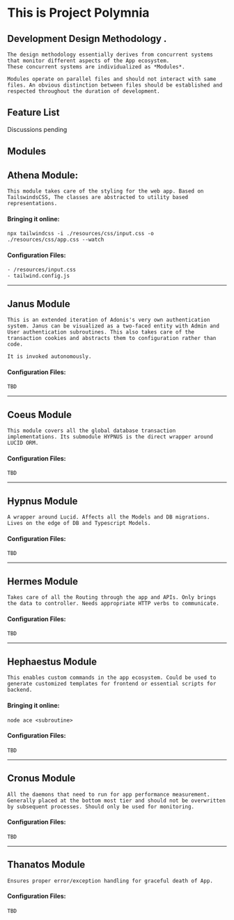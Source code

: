 This is Project Polymnia
==========================

## Development Design Methodology .
    
    The design methodology essentially derives from concurrent systems that monitor different aspects of the App ecosystem.
    These concurrent systems are individualized as *Modules*.

    Modules operate on parallel files and should not interact with same files. An obvious distinction between files should be established and respected throughout the duration of development.


Feature List
------------
Discussions pending


Modules 
-------

## Athena Module:
   
    This module takes care of the styling for the web app. Based on TailswindsCSS, The classes are abstracted to utility based representations.

#### Bringing it online:
  
    npx tailwindcss -i ./resources/css/input.css -o ./resources/css/app.css --watch

#### Configuration Files:

    - /resources/input.css
    - tailwind.config.js

------------------------------------------------------
##  Janus Module 
    
    This is an extended iteration of Adonis's very own authentication system. Janus can be visualized as a two-faced entity with Admin and User authentication subroutines. This also takes care of the transaction cookies and abstracts them to configuration rather than code.

    It is invoked autonomously.

#### Configuration Files:
    TBD
-----------------------------------------------------
## Coeus Module

    This module covers all the global database transaction implementations. Its submodule HYPNUS is the direct wrapper around LUCID ORM. 

#### Configuration Files:
    TBD
-------------------------------------------------------

## Hypnus Module

    A wrapper around Lucid. Affects all the Models and DB migrations. Lives on the edge of DB and Typescript Models.  

#### Configuration Files:
    TBD

--------------------------------------------------------

## Hermes Module

    Takes care of all the Routing through the app and APIs. Only brings the data to controller. Needs appropriate HTTP verbs to communicate.

#### Configuration Files:
    TBD

-----------------------------------------------------------

## Hephaestus Module

    This enables custom commands in the app ecosystem. Could be used to generate customized templates for frontend or essential scripts for backend.

#### Bringing it online:
  
    node ace <subroutine>

#### Configuration Files:
    TBD

------------------------------------------------------------

## Cronus Module

    All the daemons that need to run for app performance measurement.
    Generally placed at the bottom most tier and should not be overwritten by subsequent processes. Should only be used for monitoring. 

#### Configuration Files:
    TBD
-------------------------------------------------------------

## Thanatos Module

    Ensures proper error/exception handling for graceful death of App.

#### Configuration Files:
    TBD
